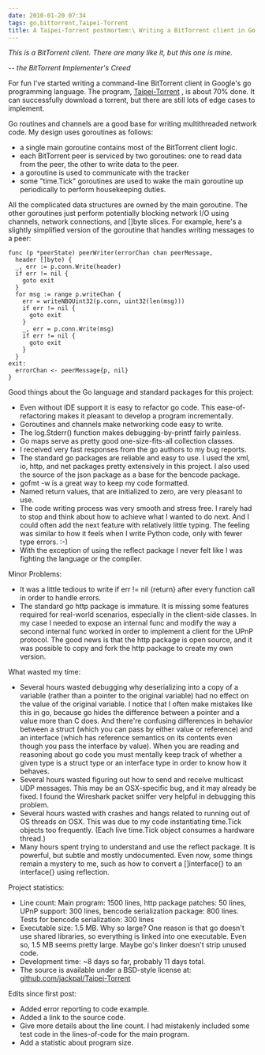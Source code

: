 ```yaml
---
date: 2010-01-20 07:34
tags: go,bittorrent,Taipei-Torrent
title: A Taipei-Torrent postmortem:\ Writing a BitTorrent client in Go
---
```


_This is a BitTorrent client. There are many like it, but this one is mine._

 _\-- the BitTorrent Implementer's Creed_

For fun I've started writing a command-line BitTorrent client in Google's go
programming language. The program, [Taipei-Torrent](http://github.com/jackpal/Taipei-Torrent) ,
is about 70% done. It can successfully download a torrent,
but there are still lots of edge cases to implement.

Go routines and channels are a good base for writing multithreaded network
code. My design uses goroutines as follows:

* a single main goroutine contains most of the BitTorrent client logic.
* each BitTorrent peer is serviced by two goroutines: one to read data from the peer, the other to write data to the peer.
* a goroutine is used to communicate with the tracker
* some "time.Tick" goroutines are used to wake the main goroutine up periodically to perform housekeeping duties.

All the complicated data structures are owned by the main goroutine. The other
goroutines just perform potentially blocking network I/O using channels,
network connections, and []byte slices. For example, here's a slightly
simplified version of the goroutine that handles writing messages to a peer:

```
func (p *peerState) peerWriter(errorChan chan peerMessage,
  header []byte) {
  _, err := p.conn.Write(header)
  if err != nil {
    goto exit
  }
  for msg := range p.writeChan {
    err = writeNBOUint32(p.conn, uint32(len(msg)))
    if err != nil {
      goto exit
    }
    _, err = p.conn.Write(msg)
    if err != nil {
      goto exit
    }
  }
exit:
  errorChan <- peerMessage{p, nil}
}
```

Good things about the Go language and standard packages for this project:

* Even without IDE support it is easy to refactor go code. This ease-of-refactoring makes it pleasant to develop a program incrementally.
* Goroutines and channels make networking code easy to write.
* The log.Stderr() function makes debugging-by-printf fairly painless.
* Go maps serve as pretty good one-size-fits-all collection classes.
* I received very fast responses from the go authors to my bug reports.
* The standard go packages are reliable and easy to use. I used the xml, io, http, and net packages pretty extensively in this project. I also used the source of the json package as a base for the bencode package.
* gofmt -w is a great way to keep my code formatted.
* Named return values, that are initialized to zero, are very pleasant to use.
* The code writing process was very smooth and stress free. I rarely had to stop and think about how to achieve what I wanted to do next. And I could often add the next feature with relatively little typing. The feeling was similar to how it feels when I write Python code, only with fewer type errors. :-)
* With the exception of using the reflect package I never felt like I was fighting the language or the compiler.

Minor Problems:

* It was a little tedious to write if err != nil {return} after every function call in order to handle errors.
* The standard go http package is immature. It is missing some features required for real-world scenarios, especially in the client-side classes. In my case I needed to expose an internal func and modify the way a second internal func worked in order to implement a client for the UPnP protocol. The good news is that the http package is open source, and it was possible to copy and fork the http package to create my own version.

What wasted my time:

* Several hours wasted debugging why deserializing into a copy of a variable (rather than a pointer to the original variable) had no effect on the value of the original variable. I notice that I often make mistakes like this in go, because go hides the difference between a pointer and a value more than C does. And there're confusing differences in behavior between a struct (which you can pass by either value or reference) and an interface (which has reference semantics on its contents even though you pass the interface by value). When you are reading and reasoning about go code you must mentally keep track of whether a given type is a struct type or an interface type in order to know how it behaves.
* Several hours wasted figuring out how to send and receive multicast UDP messages. This may be an OSX-specific bug, and it may already be fixed. I found the Wireshark packet sniffer very helpful in debugging this problem.
* Several hours wasted with crashes and hangs related to running out of OS threads on OSX. This was due to my code instantiating time.Tick objects too frequently. (Each live time.Tick object consumes a hardware thread.)
* Many hours spent trying to understand and use the reflect package. It is powerful, but subtle and mostly undocumented. Even now, some things remain a mystery to me, such as how to convert a []interface{} to an interface{} using reflection.

Project statistics:

* Line count: Main program: 1500 lines, http package patches: 50 lines, UPnP support: 300 lines, bencode serialization package: 800 lines. Tests for bencode serialization: 300 lines
* Executable size: 1.5 MB. Why so large? One reason is that go doesn't use shared libraries, so everything is linked into one executable. Even so, 1.5 MB seems pretty large. Maybe go's linker doesn't strip unused code.
* Development time: ~8 days so far, probably 11 days total.
* The source is available under a BSD-style license at: [github.com/jackpal/Taipei-Torrent](https://github.com/jackpal/Taipei-Torrent)

Edits since first post:

* Added error reporting to code example.
* Added a link to the source code.
* Give more details about the line count. I had mistakenly included some test code in the lines-of-code for the main program.
* Add a statistic about program size.

